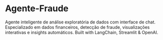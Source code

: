 # Agente-Fraude
Agente inteligente de análise exploratória de dados com interface de chat. Especializado em dados financeiros, detecção de fraude, visualizações interativas e insights automáticos. Built with LangChain, Streamlit &amp; OpenAI.
